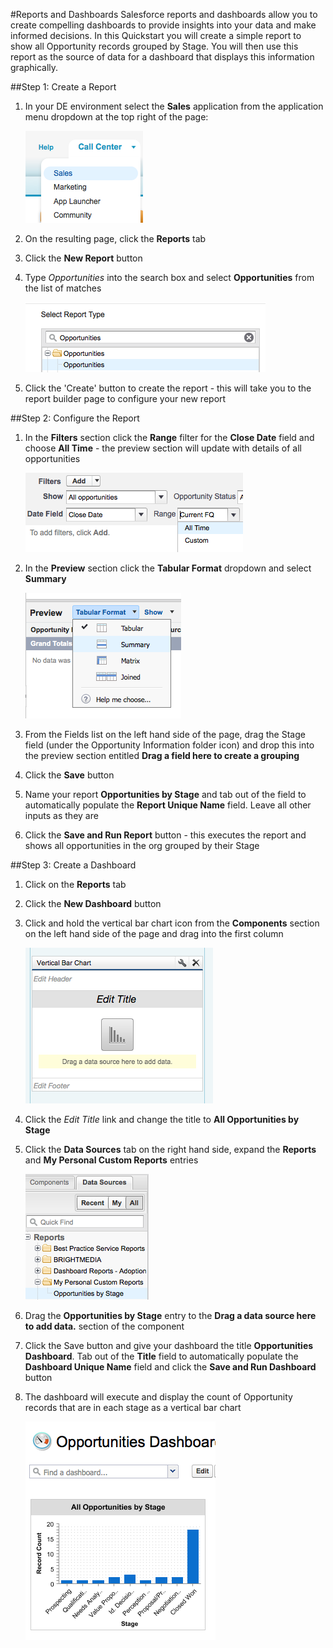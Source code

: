 #Reports and Dashboards
Salesforce reports and dashboards allow you to create compelling dashboards to provide insights into your data and make informed decisions. In this Quickstart you will create a simple report to show all Opportunity records grouped by Stage. You will then use this report as the source of data for a dashboard that displays this information graphically.

##Step 1: Create a Report

1. In your DE environment select the **Sales** application from the application menu dropdown at the top right of the page:

    ![](images/salesapp.png)
    
2. On the resulting page, click the **Reports** tab  
3. Click the **New Report** button  
4. Type *Opportunities* into the search box and select **Opportunities** from the list of matches

    ![](images/selrep.png)
    
5. Click the 'Create' button to create the report - this will take you to the report builder page to configure your new report

##Step 2: Configure the Report
1. In the **Filters** section click the **Range** filter for the **Close Date** field and choose **All Time** - the preview section will update with details of all opportunities

    ![](images/alltime.png)
   
2. In the **Preview** section click the **Tabular Format** dropdown and select **Summary**

    ![](images/summary.png)
    
3. From the Fields list on the left hand side of the page, drag the Stage field (under the Opportunity Information folder icon) and drop this into the preview section entitled **Drag a field here to create a grouping**  
5. Click the **Save** button  
6. Name your report **Opportunities by Stage** and tab out of the field to automatically populate the **Report Unique Name** field. Leave all other inputs as they are  
7. Click the **Save and Run Report** button - this executes the report and shows all opportunities in the org grouped by their Stage

##Step 3: Create a Dashboard
1. Click on the **Reports** tab   
2. Click the **New Dashboard** button   
3. Click and hold the vertical bar chart icon from the **Components** section on the left hand side of the page and drag into the first column

    ![](images/dbvbcomp.png)
    
4. Click the *Edit Title* link and change the title to **All Opportunities by Stage**  
5. Click the **Data Sources** tab on the right hand side, expand the **Reports** and **My Personal Custom Reports** entries

    ![](images/dsrep.png)
    
6. Drag the **Opportunities by Stage** entry to the **Drag a data source here to add data.** section of the component  
7. Click the Save button and give your dashboard the title **Opportunities Dashboard**. Tab out of the **Title** field to automatically populate the **Dashboard Unique Name** field and click the **Save and Run Dashboard** button  
8. The dashboard will execute and display the count of Opportunity records that are in each stage as a vertical bar chart  

   ![](images/dbresult.png)